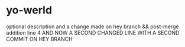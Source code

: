 # yo-werld
optional description
and a change made on hey branch
&& post-merge addition line 4
AND NOW A SECOND CHANGED LINE WITH A SECOND COMMIT ON HEY BRANCH
